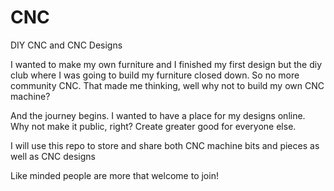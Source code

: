 CNC
===

DIY CNC and CNC Designs

I wanted to make my own furniture and I finished my first design but
the diy club where I was going to build my furniture closed down. So no more community CNC.
That made me thinking, well why not to build my own CNC machine?

And the journey begins. I wanted to have a place for my designs online. Why not make it public, right?
Create greater good for everyone else.

I will use this repo to store and share both CNC machine bits and pieces as well as CNC designs

Like minded people are more that welcome to join!
